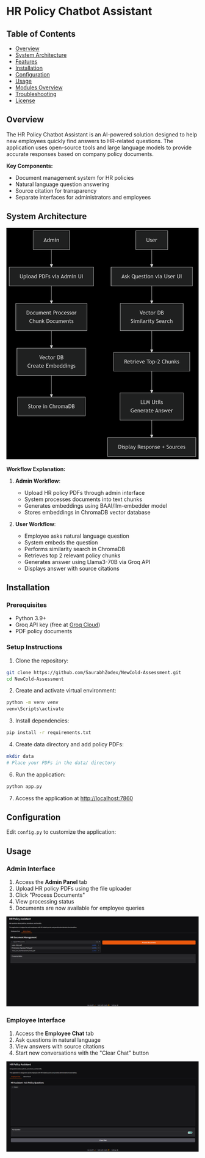 # HR Policy Chatbot Assistant

## Table of Contents
- [Overview](#overview)
- [System Architecture](#system-architecture)
- [Features](#features)
- [Installation](#installation)
- [Configuration](#configuration)
- [Usage](#usage)
- [Modules Overview](#modules-overview)
- [Troubleshooting](#troubleshooting)
- [License](#license)

## Overview

The HR Policy Chatbot Assistant is an AI-powered solution designed to help new employees quickly find answers to HR-related questions. The application uses open-source tools and large language models to provide accurate responses based on company policy documents.

**Key Components:**
- Document management system for HR policies
- Natural language question answering
- Source citation for transparency
- Separate interfaces for administrators and employees

## System Architecture
![FLowDiagram](FlowDiagram.png)

**Workflow Explanation:**
1. **Admin Workflow**:
   - Upload HR policy PDFs through admin interface
   - System processes documents into text chunks
   - Generates embeddings using BAAI/llm-embedder model
   - Stores embeddings in ChromaDB vector database

2. **User Workflow**:
   - Employee asks natural language question
   - System embeds the question
   - Performs similarity search in ChromaDB
   - Retrieves top 2 relevant policy chunks
   - Generates answer using Llama3-70B via Groq API
   - Displays answer with source citations

## Installation

### Prerequisites
- Python 3.9+
- Groq API key (free at [Groq Cloud](https://console.groq.com/))
- PDF policy documents

### Setup Instructions

1. Clone the repository:
```bash
git clone https://github.com/SaurabhZodex/NewCold-Assessment.git
cd NewCold-Assessment
```

2. Create and activate virtual environment:
```bash
python -m venv venv
venv\Scripts\activate
```

3. Install dependencies:
```bash
pip install -r requirements.txt
```

4. Create data directory and add policy PDFs:
```bash
mkdir data
# Place your PDFs in the data/ directory
```

6. Run the application:
```bash
python app.py
```

7. Access the application at [http://localhost:7860](http://localhost:7860)

## Configuration

Edit `config.py` to customize the application:

## Usage

### Admin Interface
1. Access the **Admin Panel** tab
2. Upload HR policy PDFs using the file uploader
3. Click "Process Documents"
4. View processing status
5. Documents are now available for employee queries

![Admin Interface](AdminPanel.png)

### Employee Interface
1. Access the **Employee Chat** tab
2. Ask questions in natural language
3. View answers with source citations
4. Start new conversations with the "Clear Chat" button

![User Interface](UserPanel.png)

